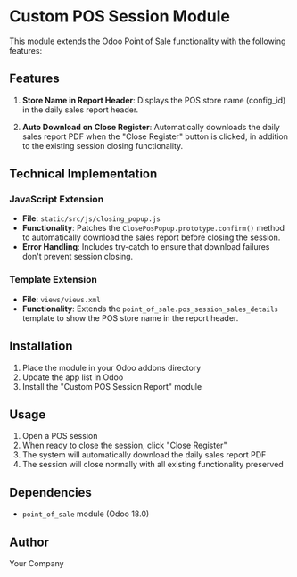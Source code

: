 # Custom POS Session Module

This module extends the Odoo Point of Sale functionality with the following features:

## Features

1. **Store Name in Report Header**: Displays the POS store name (config_id) in the daily sales report header.

2. **Auto Download on Close Register**: Automatically downloads the daily sales report PDF when the "Close Register" button is clicked, in addition to the existing session closing functionality.

## Technical Implementation

### JavaScript Extension
- **File**: `static/src/js/closing_popup.js`
- **Functionality**: Patches the `ClosePosPopup.prototype.confirm()` method to automatically download the sales report before closing the session.
- **Error Handling**: Includes try-catch to ensure that download failures don't prevent session closing.

### Template Extension
- **File**: `views/views.xml`
- **Functionality**: Extends the `point_of_sale.pos_session_sales_details` template to show the POS store name in the report header.

## Installation

1. Place the module in your Odoo addons directory
2. Update the app list in Odoo
3. Install the "Custom POS Session Report" module

## Usage

1. Open a POS session
2. When ready to close the session, click "Close Register"
3. The system will automatically download the daily sales report PDF
4. The session will close normally with all existing functionality preserved

## Dependencies

- `point_of_sale` module (Odoo 18.0)

## Author

Your Company

